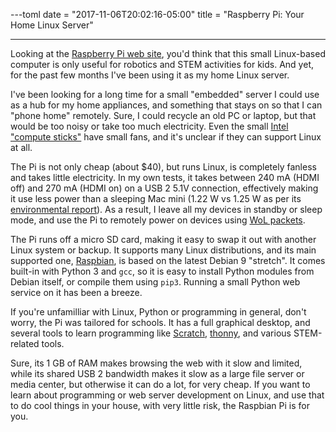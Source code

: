 ---toml
date = "2017-11-06T20:02:16-05:00"
title = "Raspberry Pi: Your Home Linux Server"

---

Looking at the [Raspberry Pi web site](https://www.raspberrypi.org/), you'd think that this small Linux-based computer is only useful for robotics and STEM activities for kids. And yet, for the past few months I've been using it as my home Linux server.

I've been looking for a long time for a small "embedded" server I could use as a hub for my home appliances, and something that stays on so that I can "phone home" remotely. Sure, I could recycle an old PC or laptop, but that would be too noisy or take too much electricity. Even the small [Intel "compute sticks"](https://en.wikipedia.org/wiki/Intel_Compute_Stick) have small fans, and it's unclear if they can support Linux at all.

The Pi is not only cheap (about $40), but runs Linux, is completely fanless and takes little electricity. In my own tests,  it takes between 240 mA (HDMI off) and 270 mA (HDMI on) on a USB 2 5.1V connection, effectively making it use less power than a sleeping Mac mini (1.22 W vs 1.25 W as per its [environmental report](https://www.apple.com/environment/reports/docs/Macmini_PER_feb2014.pdf)). As a result, I leave all my devices in standby or sleep mode, and use the Pi to remotely power on devices using [WoL packets](https://en.wikipedia.org/wiki/Wake-on-LAN).

The Pi runs off a micro SD card, making it easy to swap it out with another Linux system or backup. It supports many Linux distributions, and its main supported one, [Raspbian](https://www.raspberrypi.org/downloads/raspbian/), is based on the latest Debian 9 "stretch". It comes built-in with Python 3 and `gcc`, so it is easy to install Python modules from Debian itself, or compile them using `pip3`. Running a small Python web service on it has been a breeze.

If you're unfamilliar with Linux, Python or programming in general, don't worry, the Pi was tailored for schools. It has a full graphical desktop, and several tools to learn programming like [Scratch](https://scratch.mit.edu/), [thonny](http://thonny.org/), and various STEM-related tools.

Sure, its 1 GB of RAM makes browsing the web with it slow and limited, while its shared USB 2 bandwidth makes it slow as a large file server or media center, but otherwise it can do a lot, for very cheap. If you want to learn about programming or web server development on Linux, and use that to do cool things in your house, with very little risk, the Raspbian Pi is for you.
